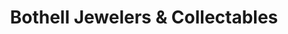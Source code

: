 ---
title: "Bothell Jewelers & Collectables"
url: /bothell/bothell-jewelers-und-collectables/
shop: Antiquitäten
---